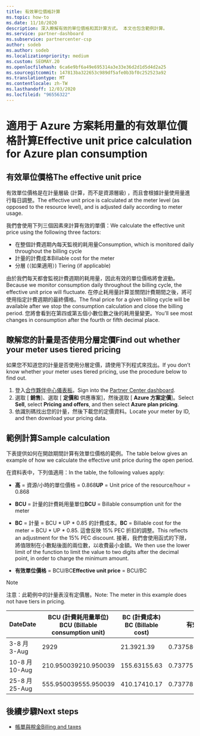 ```yaml
---
title: 有效單位價格計算
ms.topic: how-to
ms.date: 11/10/2020
description: 深入瞭解有效的單位價格和其計算方式。 本文也包含範例計算。
ms.service: partner-dashboard
ms.subservice: partnercenter-csp
author: sodeb
ms.author: sodeb
ms.localizationpriority: medium
ms.custom: SEOMAY.20
ms.openlocfilehash: 6ca6e9bf6a49e695314a3e33e36d2d1d5d4d2a25
ms.sourcegitcommit: 147813ba322653c989df5afe0b3bf0c252523a92
ms.translationtype: MT
ms.contentlocale: zh-TW
ms.lasthandoff: 12/03/2020
ms.locfileid: "96556322"
---
```

# <a name="effective-unit-price-calculation-for-azure-plan-consumption"></a><span data-ttu-id="ec2fc-104">適用于 Azure 方案耗用量的有效單位價格計算</span><span class="sxs-lookup"><span data-stu-id="ec2fc-104">Effective unit price calculation for Azure plan consumption</span></span>

## <a name="the-effective-unit-price"></a><span data-ttu-id="ec2fc-105">有效單位價格</span><span class="sxs-lookup"><span data-stu-id="ec2fc-105">The effective unit price</span></span>

<span data-ttu-id="ec2fc-106">有效單位價格是在計量層級 (計算，而不是資源層級) ，而且會根據計量使用量進行每日調整。</span><span class="sxs-lookup"><span data-stu-id="ec2fc-106">The effective unit price is calculated at the meter level (as opposed to the resource level), and is adjusted daily according to meter usage.</span></span>

<span data-ttu-id="ec2fc-107">我們會使用下列三個因素來計算有效的單價：</span><span class="sxs-lookup"><span data-stu-id="ec2fc-107">We calculate the effective unit price using the following three factors:</span></span>

- <span data-ttu-id="ec2fc-108">在整個計費週期內每天監視的耗用量</span><span class="sxs-lookup"><span data-stu-id="ec2fc-108">Consumption, which is monitored daily throughout the billing cycle</span></span>
- <span data-ttu-id="ec2fc-109">計量的計費成本</span><span class="sxs-lookup"><span data-stu-id="ec2fc-109">Billable cost for the meter</span></span>
- <span data-ttu-id="ec2fc-110">分層 (（如果適用）) </span><span class="sxs-lookup"><span data-stu-id="ec2fc-110">Tiering (if applicable)</span></span>

<span data-ttu-id="ec2fc-111">由於我們每天都會監視計費週期的耗用量，因此有效的單位價格將會波動。</span><span class="sxs-lookup"><span data-stu-id="ec2fc-111">Because we monitor consumption daily throughout the billing cycle, the effective unit price will fluctuate.</span></span> <span data-ttu-id="ec2fc-112">在停止耗用量計算並關閉計費期間之後，將可使用指定計費週期的最終價格。</span><span class="sxs-lookup"><span data-stu-id="ec2fc-112">The final price for a given billing cycle will be available after we stop the consumption calculation and close the billing period.</span></span> <span data-ttu-id="ec2fc-113">您將會看到在第四或第五個小數位數之後的耗用量變更。</span><span class="sxs-lookup"><span data-stu-id="ec2fc-113">You’ll see most changes in consumption after the fourth or fifth decimal place.</span></span>

## <a name="find-out-whether-your-meter-uses-tiered-pricing"></a><span data-ttu-id="ec2fc-114">瞭解您的計量是否使用分層定價</span><span class="sxs-lookup"><span data-stu-id="ec2fc-114">Find out whether your meter uses tiered pricing</span></span>

<span data-ttu-id="ec2fc-115">如果您不知道您的計量是否使用分層定價，請使用下列程式來找出。</span><span class="sxs-lookup"><span data-stu-id="ec2fc-115">If you don’t know whether your meter uses tiered pricing, use the procedure below to find out.</span></span> 

1. <span data-ttu-id="ec2fc-116">登入[合作夥伴中心儀表板](https://partner.microsoft.com/dashboard/)。</span><span class="sxs-lookup"><span data-stu-id="ec2fc-116">Sign into the [Partner Center dashboard](https://partner.microsoft.com/dashboard/).</span></span>
2. <span data-ttu-id="ec2fc-117">選取 [ **銷售**]、選取 [ **定價和** 供應專案]，然後選取 [ **Azure 方案定價**]。</span><span class="sxs-lookup"><span data-stu-id="ec2fc-117">Select **Sell**, select **Pricing and offers**, and then select **Azure plan pricing**.</span></span>
3. <span data-ttu-id="ec2fc-118">依識別碼找出您的計量，然後下載您的定價資料。</span><span class="sxs-lookup"><span data-stu-id="ec2fc-118">Locate your meter by ID, and then download your pricing data.</span></span> 

## <a name="sample-calculation"></a><span data-ttu-id="ec2fc-119">範例計算</span><span class="sxs-lookup"><span data-stu-id="ec2fc-119">Sample calculation</span></span>

<span data-ttu-id="ec2fc-120">下表提供如何在開啟期間計算有效單位價格的範例。</span><span class="sxs-lookup"><span data-stu-id="ec2fc-120">The table below gives an example of how we calculate the effective unit price during the open period.</span></span>

<span data-ttu-id="ec2fc-121">在資料表中，下列值適用：</span><span class="sxs-lookup"><span data-stu-id="ec2fc-121">In the table, the following values apply:</span></span> 

- <span data-ttu-id="ec2fc-122">**高** = 資源/小時的單位價格 = 0.868</span><span class="sxs-lookup"><span data-stu-id="ec2fc-122">**UP** = Unit price of the resource/hour = 0.868</span></span>

- <span data-ttu-id="ec2fc-123">**BCU** = 計量的計費耗用量單位</span><span class="sxs-lookup"><span data-stu-id="ec2fc-123">**BCU** = Billable consumption unit for the meter</span></span>

- <span data-ttu-id="ec2fc-124">**BC** = 計量 = BCU \* UP \* 0.85 的計費成本。</span><span class="sxs-lookup"><span data-stu-id="ec2fc-124">**BC** = Billable cost for the meter = BCU \* UP \* 0.85.</span></span> <span data-ttu-id="ec2fc-125">這會反映 15% PEC 折扣的調整。</span><span class="sxs-lookup"><span data-stu-id="ec2fc-125">This reflects an adjustment for the 15% PEC discount.</span></span> <span data-ttu-id="ec2fc-126">接著，我們會使用函式的下限，將值限制在小數點後面的兩位數，以收費最小金額。</span><span class="sxs-lookup"><span data-stu-id="ec2fc-126">We then use the lower limit of the function to limit the value to two digits after the decimal point, in order to charge the minimum amount.</span></span> 

- <span data-ttu-id="ec2fc-127">**有效單位價格** = BCU/BC</span><span class="sxs-lookup"><span data-stu-id="ec2fc-127">**Effective unit price** = BCU/BC</span></span>

>[!NOTE]
><span data-ttu-id="ec2fc-128">注意：此範例中的計量表沒有定價層。</span><span class="sxs-lookup"><span data-stu-id="ec2fc-128">Note: The meter in this example does not have tiers in pricing.</span></span>

| <span data-ttu-id="ec2fc-129">Date</span><span class="sxs-lookup"><span data-stu-id="ec2fc-129">Date</span></span> | <span data-ttu-id="ec2fc-130">BCU (計費耗用量單位) </span><span class="sxs-lookup"><span data-stu-id="ec2fc-130">BCU (Billable consumption unit)</span></span> | <span data-ttu-id="ec2fc-131">BC (計費成本) </span><span class="sxs-lookup"><span data-stu-id="ec2fc-131">BC (Billable cost)</span></span> | <span data-ttu-id="ec2fc-132">有效單位價格</span><span class="sxs-lookup"><span data-stu-id="ec2fc-132">Effective unit price</span></span> |
| ------ | ----------- | ----------- | ----------- |  
| <span data-ttu-id="ec2fc-133">3-8 月</span><span class="sxs-lookup"><span data-stu-id="ec2fc-133">3-Aug</span></span> | <span data-ttu-id="ec2fc-134">29</span><span class="sxs-lookup"><span data-stu-id="ec2fc-134">29</span></span> | <span data-ttu-id="ec2fc-135">21.39</span><span class="sxs-lookup"><span data-stu-id="ec2fc-135">21.39</span></span> | <span data-ttu-id="ec2fc-136">0.737586206896552</span><span class="sxs-lookup"><span data-stu-id="ec2fc-136">0.737586206896552</span></span> |
| <span data-ttu-id="ec2fc-137">10-8 月</span><span class="sxs-lookup"><span data-stu-id="ec2fc-137">10-Aug</span></span> | <span data-ttu-id="ec2fc-138">210.950039</span><span class="sxs-lookup"><span data-stu-id="ec2fc-138">210.950039</span></span> | <span data-ttu-id="ec2fc-139">155.63</span><span class="sxs-lookup"><span data-stu-id="ec2fc-139">155.63</span></span> | <span data-ttu-id="ec2fc-140">0.737757626107858</span><span class="sxs-lookup"><span data-stu-id="ec2fc-140">0.737757626107858</span></span> |
| <span data-ttu-id="ec2fc-141">25-8 月</span><span class="sxs-lookup"><span data-stu-id="ec2fc-141">25-Aug</span></span> | <span data-ttu-id="ec2fc-142">555.950039</span><span class="sxs-lookup"><span data-stu-id="ec2fc-142">555.950039</span></span> | <span data-ttu-id="ec2fc-143">410.17</span><span class="sxs-lookup"><span data-stu-id="ec2fc-143">410.17</span></span> | <span data-ttu-id="ec2fc-144">0.737782122900436</span><span class="sxs-lookup"><span data-stu-id="ec2fc-144">0.737782122900436</span></span> |

## <a name="next-steps"></a><span data-ttu-id="ec2fc-145">後續步驟</span><span class="sxs-lookup"><span data-stu-id="ec2fc-145">Next steps</span></span>

- [<span data-ttu-id="ec2fc-146">帳單與稅金</span><span class="sxs-lookup"><span data-stu-id="ec2fc-146">Billing and taxes</span></span>](billing.md)

